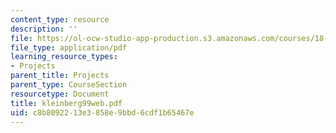 ```yaml
---
content_type: resource
description: ''
file: https://ol-ocw-studio-app-production.s3.amazonaws.com/courses/18-996-random-matrix-theory-and-its-applications-spring-2004/c8b8092213e3858e9bbd6cdf1b65467e_kleinberg99web.pdf
file_type: application/pdf
learning_resource_types:
- Projects
parent_title: Projects
parent_type: CourseSection
resourcetype: Document
title: kleinberg99web.pdf
uid: c8b80922-13e3-858e-9bbd-6cdf1b65467e
---
```

